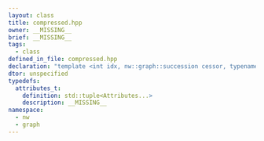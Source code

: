 ```yaml
---
layout: class
title: compressed.hpp
owner: __MISSING__
brief: __MISSING__
tags:
  - class
defined_in_file: compressed.hpp
declaration: "template <int idx, nw::graph::succession cessor, typename... Attributes>\nclass nw::graph::packed;"
dtor: unspecified
typedefs:
  attributes_t:
    definition: std::tuple<Attributes...>
    description: __MISSING__
namespace:
  - nw
  - graph
---
```


